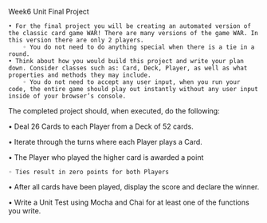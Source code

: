 Week6 Unit Final Project

    • For the final project you will be creating an automated version of the classic card game WAR! There are many versions of the game WAR. In this version there are only 2 players.
        ◦ You do not need to do anything special when there is a tie in a round.
    • Think about how you would build this project and write your plan down. Consider classes such as: Card, Deck, Player, as well as what properties and methods they may include. 
        ◦ You do not need to accept any user input, when you run your code, the entire game should play out instantly without any user input inside of your browser’s console.
        
The completed project should, when executed, do the following:

 • Deal 26 Cards to each Player from a Deck of 52 cards.
 
 • Iterate through the turns where each Player plays a Card.
 
 • The Player who played the higher card is awarded a point
 
    ◦ Ties result in zero points for both Players
    
 • After all cards have been played, display the score and declare the winner.
 
 • Write a Unit Test using Mocha and Chai for at least one of the functions you write.
